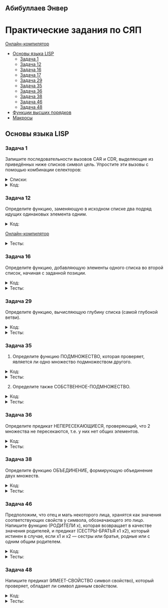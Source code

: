 ## Абибуллаев Энвер

# Практические задания по СЯП
[Онлайн-компилятор](https://rextester.com/l/common_lisp_online_compiler)
- [Основы языка LISP](#Основы-языка-LISP)
  - [Задача 1](#Задача-1)
  - [Задача 12](#Задача-12)
  - [Задача 16](#Задача-16)
  - [Задача 17](#Задача-17)
  - [Задача 29](#Задача-29)
  - [Задача 35](#Задача-35)
  - [Задача 36](#Задача-36)
  - [Задача 38](#Задача-38)
  - [Задача 46](#Задача-46)
  - [Задача 48](#Задача-48)
- [Функции высших порядков](#Функции-высших-порядков)
- [Макросы](#Макросы)
  
## Основы языка LISP
### Задача 1
  Запишите последовательности вызовов CAR и CDR, выделяющие из приведённых ниже списков символ цель. Упростите эти вызовы с помощью комбинации селекторов:
<details><summary>Списки:</summary>
<p>
 
  ```lisp
  (1 2 цель 3 4)
  ((1) (2 цель) (3 (4)))
  ((1 (2 (3 4 цель))))
  ```
</p>
</details>
<details><summary>Код:</summary>
<p>
	
  ```lisp
 Input: (print (caar(cdaddr '(1 2 '(цель) 3 4))))
 Output: ЦЕЛЬ

 Input: (print (caar(cdadr(cadr '((1) (2 '(цель)) (3 (4)))))))
 Output: ЦЕЛЬ

 Input: (print (caadar(cddar(cdadar '((1 (2 (3 4 '(цель)))))))))
 Output: ЦЕЛЬ
  ```
</p>
</details>

### Задача 12
  Определите функцию, заменяющую в исходном списке два подряд идущих одинаковых элемента одним.
<details><summary>Код:</summary>
<p>

```lisp
(defun ReplaceInList (lst)
  ((lambda (x y)    
        (cond ((null y) lst)
             ((equal x (cadr lst)) (cons x (ReplaceInList (cddr lst))))
             (t (cons x (ReplaceInList y)))))  
  (car lst) 
  (cdr lst )))
```
</p>
</details>

[Онлайн-компилятор](https://rextester.com/l/common_lisp_online_compiler)

<details><summary>Тесты:</summary>
<p>

```lisp
Input: (print (ReplaceInList '(a a b b c c c)))
Output: (A B C C)

Input: (print (ReplaceInList '(a a (b b c) (b b c) (b b c) c f f c)))
Output: (A (B B C) (B B C) C F C)

Input: (print (ReplaceInList '(1 1 1 1 1 1 4 5 67 7 7)))
Output: (1 1 1 4 5 67 7)
```
</p>
</details>

### Задача 16
  Определите функцию, добавляющую элементы одного списка во второй список, начиная с заданной позиции.
<details><summary>Код:</summary>
<p>

  ```lisp
  (defun AddInList (list additionalList index) 
    ((lambda (head tail) 
      (cond ((equal 0 index) (cons additionalList list))
        (t (cons head (AddInList tail additionalList (- index 1))))
        )
      )
      (car list)
      (cdr list)
    )
  )
```
</p>
</details>
<details><summary>Тесты:</summary>
<p>
	
```lisp
Input: (print(AddInList '(1 2 3 4 5 7 8 9) "Put me Here" 4))
Output: (1 2 3 4 "Put me Here" 5 7 8 9)

Input: (print(AddInList '(1 2 3 4 5 7 8 9) "Put me Here" 9))
Output: (1 2 3 4 5 7 8 9 NIL "Put me Here")

Input: (print(AddInList '(1 2 3 4 5 7 8 9) "Put me Here" 0))
Output: ("Put me Here" 1 2 3 4 5 7 8 9)
```
</p>
</details>

### Задача 29  
  Определите функцию, вычисляющую глубину списка (самой глубокой ветви).
<details><summary>Код:</summary>
<p>
	
```lisp
(defun depth (lst)
	(if (or (atom lst) (null lst))
		0
		(max (+ 1 (depth (car lst))) 
                     (depth (cdr lst)))
	)
)	
```  
</p>
</details>

<details><summary>Тесты:</summary>
<p>
	
```lisp
Input: (print (depth  '(1 2 3)))
Output: 1

Input: (print (depth '((1) (2 (4) 5) (3))))
Output: 3

Input: (print (depth '((1) (2) (3))))
Output: 2
```  
</p>
</details>

### Задача 35
  1. Определите функцию ПОДМНОЖЕСТВО, которая проверяет, является ли одно множество подмножеством другого.
<details><summary>Код:</summary>
<p>
	
```lisp
(defun my-member (a li)
	(cond
		((null li) nil)
		((equal a (car li)) T)
		(t (my-member a (cdr li)))
	)
)

(defun subset (a b)
    (not (mapcan (lambda (el)
						(cond 
							((not (my-member el b)) (list T))
						)) a)
	)
)
```  
</p>
</details>

<details><summary>Тесты:</summary>
<p>
	
```lisp
Input: (print (subset '(1 2 3) '(5 7 8)))
Output: NIL

Input: (print (subset '(8 4 2) '(6 3 4 7 2 8)))
Output: T

Input: (print (subset '(3 6 5 7) '(3)))
Output: NIL
```  
</p>
</details>

  2. Определите также СОБСТВЕННОЕ-ПОДМНОЖЕСТВО.
<details><summary>Код:</summary>
<p>
	
```lisp
(defun proper-subset (a b)
    (and (subset a b) (not (equal a b)))
)
```  
</p>
</details>

<details><summary>Тесты:</summary>
<p>
	
```lisp
Input: (print (proper-subset '(1 2 3) '(1 2 3)))
Output: NIL

Input: (print (proper-subset '(1 2 3) '(1 2 3 4 5 6 7 8)))
Output: T

Input: (print (proper-subset '(0 5 7 7) '(1 2 3 4 5 0 7 5 7)))
Output: T
```  
</p>
</details>

### Задача 36
  Определите предикат НЕПЕРЕСЕКАЮЩИЕСЯ, проверяющий, что 2 множества не пересекаются, т.е. у них нет общих элементов.
<details><summary>Код:</summary>
<p>
	
```lisp
(defun my-member (a li)
	(cond
		((null li) nil)
		((equal a (car li)) T)
		(t (my-member a (cdr li)))
	)
)

(defun disjoint (a b)
	(not (mapcan (lambda (el)
			(cond 
				((my-member el b) (list T))
	     		)) a) 
	)
)
```  
</p>
</details>

<details><summary>Тесты:</summary>
<p>
	
```lisp
Input: (print (disjoint '(1 2 3) '(4 5 6)))
Output: T

Input: (print (disjoint '(2 5 9 1) '(1 6 4 5)))
Output: NIL

Input: (print (disjoint '(1 2 3) '(1 2 3)))
Output: NIL
```  
</p>
</details>

### Задача 38
  Определите функцию ОБЪЕДИНЕНИЕ, формирующую объединение двух множеств.
<details><summary>Код:</summary>
<p>
	
```lisp
(defun in-predicate (a l)
    (cond
        ((null l) nil) ;элемент не может принадлежать пустому множеству
        ((eq a (car l)) t) ;элемент принадлежит множеству, если в нём содержится
        (t (in-predicate a (cdr l))) ; продолжаем проверку
    )
)

(defun union~ (a b)
    (cond ((null a) b)  
        ((null b) a)
        ((in-predicate (car a) b) (union~ (cdr a) b)) ;проверяем принадлежит ли a к b, если нет, то идём дальше
        (t (cons (car a) (union~ (cdr a) b)))
    )
)
```  
</p>
</details>

<details><summary>Тесты:</summary>
<p>
	
```lisp
Input: (print (union~ '(a b c) '(b c d)))
Output: (A B C D)

Input: (print (union~ '(1 2 3 4 5) '(1 2 3 4 12 13 11)))
Output: (5 1 2 3 4 12 13 11)

Input: (print (union~ '() '()))
Output: NIL
```  
</p>
</details>

### Задача 46  
  Предположим, что отец и мать некоторого лица, хранятся как значения соответствующих свойств у символа, обозначающего это лицо. Напишите функцию (РОДИТЕЛИ x), которая возвращает в качестве значения родителей, и предикат (СЕСТРЫ-БРАТЬЯ x1 x2), который истинен в случае, если x1 и x2 — сестры или братья, родные или с одним общим родителем.
<details><summary>Код:</summary>
<p>    

```lisp
(defun parents (x)
	(list (get x 'mom) (get x 'dad))
)

(defun brother (x y)
	(or (eq (get x 'mom) (get y 'mom))
		(eq (get x 'dad) (get y 'dad))
	)
)
(setf (get 'x 'mom) 'a)
(setf (get 'x 'dad) 'b)
(setf (get 'y 'mom) 'a)
(setf (get 'y 'dad) 'b)
(setf (get 'z 'mom) 'c)
(setf (get 'z 'dad) 'd)
```  
</p>
</details>  
<details><summary>Тесты:</summary>
<p>

```lisp
Input: (print (parents 'x))
Output: (A B)

Input: (print (brother 'y 'x))
Output: T

Input: (print (brother 'y 'z))
Output: NIL
```  
</p>
</details>

### Задача 48
  Напишите предикат (ИМЕЕТ-СВОЙСТВО символ свойство), который проверяет, обладает ли символ данным свойством.
<details><summary>Код:</summary>
<p>

```lisp
(defun Has(x property)
	(Find property (symbol-plist x)) 
) 

(defun Find(property list) 
      (cond
      	((null list) nil) 
        ((equal property (car list)) T) 
        (t (Find property (cddr list)))
      )
) 

(setf (get 'car 'color) 'black) 
(setf (get 'car 'maxspeed) '140) 
(setf (get 'car 'mark) 'lada) 
```  
</p>
</details>

<details><summary>Тесты:</summary>
<p>

```lisp
Input: (print(Has 'car 'color))
Output: T

Input: (print(Has 'car 'maxspeed))
Output: T

Input: (print(Has 'car 'country))
Output: NIL
```  
</p>
</details>
